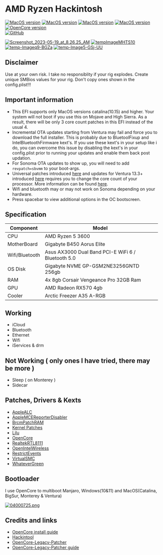 # AMD Ryzen Hackintosh

[![MacOS version](https://img.shields.io/badge/Bigsur-11.7.7-informational.svg)](https://www.apple.com/macos) [![MacOS version](https://img.shields.io/badge/Monterey-12.7.2-informational.svg)](https://www.apple.com/macos) [![MacOS version](https://img.shields.io/badge/Ventura-13.6.3-informational.svg)](https://www.apple.com/macos) [![MacOS version](https://img.shields.io/badge/Sonoma-14.3%20beta3-informational.svg)](https://www.apple.com/macos) \
[![OpenCore version](https://img.shields.io/badge/OpenCore-0.9.7-informational.svg)](https://github.com/acidanthera/OpenCorePkg)\
[![GitHub](https://img.shields.io/github/license/sileshn/Ryzentosh?style=flat-square)](https://github.com/sileshn/Ryzentosh/blob/master/LICENSE)

<a href="https://postimg.cc/mcWSTcTC" target="_blank"><img src="https://i.postimg.cc/mcWSTcTC/Screenshot_2023-05-19_at_8.26.25_AM.png" alt="Screenshot_2023-05-19_at_8.26.25_AM"/></a> <a href="https://postimg.cc/JHhGGP5J" target="_blank"><img src="https://i.postimg.cc/JHhGGP5J/tempImageMHTS10.jpg" alt="tempImageMHTS10"/></a> <a href='https://postimg.cc/JGPTgK0k' target='_blank'><img src='https://i.postimg.cc/JGPTgK0k/temp-Imageq9-BGZa.jpg' border='0' alt='temp-Imageq9-BGZa'/></a> <a href="https://postimg.cc/jwFfW187" target="_blank"><img src="https://i.postimg.cc/jwFfW187/temp-Image5-GSj-UU.jpg" alt="temp-Image5-GSj-UU"/></a>
## Disclaimer
Use at your own risk. I take no responsiblity if your rig explodes. Create unique SMBios values for your rig. Don't copy ones shown in the config.plist!!!

## Important information
* This EFI supports only MacOS versions catalina(10.15) and higher. Your system will not boot if you use this on Mojave and High Sierra. As a result, there will be only 3 core count patches in this EFI instead of the usual 4.
* Incremental OTA updates starting from Ventura may fail and force you to download the full installer. This is probably due to BluetoolFixup and IntelBluetoothFirmware kext's. If you use these kext's in your setup like i do, you can overcome this issue by disabling the kext's in your config.plist prior to running your updates and enable them back post updation.
* For Sonoma OTA updates to show up, you will need to add `revpatch=sbvmm` to your boot-args.
* Universal patches introduced [here](https://github.com/sileshn/Ryzentosh/commit/adcb87fa003a0e77afaded014984a00ecb07b775) and updates for Ventura 13.3+ introduced [here](https://github.com/sileshn/Ryzentosh/commit/00aab441a0a8a0fbcc9532c7beb51bbec24d85cb) requires you to change the core count of your processor. More information can be found [here](https://github.com/AMD-OSX/AMD_Vanilla#read-me-first).
* Wifi and bluetooth may or may not work on Sonoma depending on your hardware.
* Press spacebar to view additional options in the OC bootscreen.

## Specification

| Component        | Model                                              |
| ---------------- | ---------------------------------------------------|
| CPU              | AMD Ryzen 5 3600                                   |
| MotherBoard      | Gigabyte B450 Aorus Elite                          |
| Wifi/Bluetooth   | Asus AX3000 Dual Band PCI-E WiFi 6 / Bluetooth 5.0 |
| OS Disk          | Gigabyte NVME GP-GSM2NE3256GNTD 256gb              |
| RAM              | 4x 8gb Corsair Vengeance Pro 32GB Ram              |
| GPU              | AMD Radeon RX570 4gb                               |
| Cooler    	   | Arctic Freezer A35 A-RGB          		            |

## Working

* iCloud
* Bluetooth
* Ethernet
* Wifi
* iServices & drm

## Not Working ( only ones I have tried, there may be more )

* Sleep ( on Monterey )
* Sidecar

## Patches, Drivers & Kexts

* [AppleALC](https://github.com/acidanthera/AppleALC)
* [AppleMCEReporterDisabler](https://github.com/acidanthera/bugtracker/files/3703498/AppleMCEReporterDisabler.kext.zip)
* [BrcmPatchRAM](https://github.com/acidanthera/BrcmPatchRAM)
* [Kernel Patches](https://github.com/AMD-OSX/AMD_Vanilla)
* [Lilu](https://github.com/acidanthera/Lilu)
* [OpenCore](https://github.com/acidanthera/OpenCorePkg)
* [RealtekRTL8111](https://github.com/Mieze/RTL8111_driver_for_OS_X)
* [OpenIntelWireless](https://github.com/OpenIntelWireless)
* [RestrictEvents](https://github.com/acidanthera/RestrictEvents)
* [VirtualSMC](https://github.com/acidanthera/VirtualSMC)
* [WhateverGreen](https://github.com/acidanthera/WhateverGreen)

## Bootloader

I use OpenCore to multiboot Manjaro, Windows(10&11) and MacOS(Catalina, BigSur, Monterey & Ventura)

[![04000725.png](https://i.postimg.cc/ZqdPpQj7/04000725.png)](https://postimg.cc/069JqcTD)

## Credits and links

* [OpenCore install guide](https://dortania.github.io/OpenCore-Install-Guide)
* [Hackintool](https://www.hackintosh-forum.de/forum/thread/38316-hackintool-ehemals-intel-fb-patcher)
* [OpenCore-Legacy-Patcher](https://github.com/dortania/OpenCore-Legacy-Patcher)
* [OpenCore-Legacy-Patcher guide](https://dortania.github.io/OpenCore-Legacy-Patcher)
